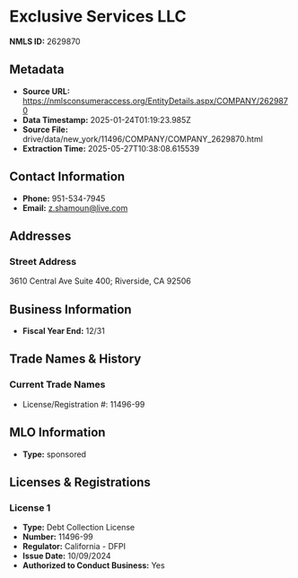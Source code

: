 # Exclusive Services LLC

**NMLS ID:** 2629870

## Metadata
- **Source URL:** https://nmlsconsumeraccess.org/EntityDetails.aspx/COMPANY/2629870
- **Data Timestamp:** 2025-01-24T01:19:23.985Z
- **Source File:** drive/data/new_york/11496/COMPANY/COMPANY_2629870.html
- **Extraction Time:** 2025-05-27T10:38:08.615539

## Contact Information
- **Phone:** 951-534-7945
- **Email:** z.shamoun@live.com

## Addresses
### Street Address
3610 Central Ave Suite 400; Riverside, CA 92506

## Business Information
- **Fiscal Year End:** 12/31

## Trade Names & History
### Current Trade Names
- License/Registration #: 11496-99

## MLO Information
- **Type:** sponsored

## Licenses & Registrations

### License 1
- **Type:** Debt Collection License
- **Number:** 11496-99
- **Regulator:** California - DFPI
- **Issue Date:** 10/09/2024
- **Authorized to Conduct Business:** Yes
